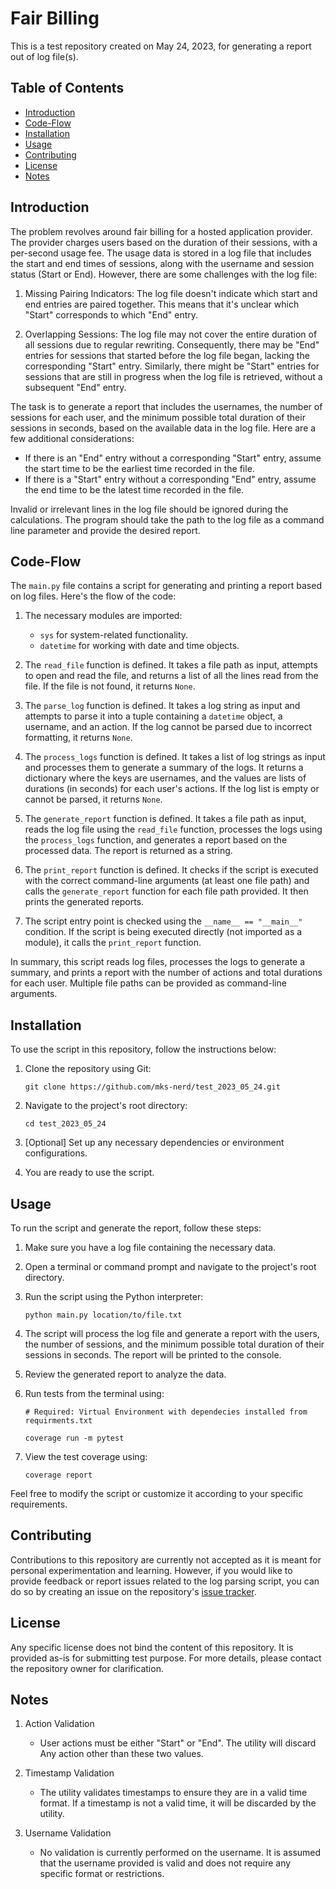# Fair Billing

This is a test repository created on May 24, 2023, for generating a report out of log file(s).

## Table of Contents
- [Introduction](#introduction)
- [Code-Flow](#Code-Flow)
- [Installation](#installation)
- [Usage](#usage)
- [Contributing](#contributing)
- [License](#license)
- [Notes](#Notes)

## Introduction

The problem revolves around fair billing for a hosted application provider. The provider charges users based on the duration of their sessions, with a per-second usage fee. The usage data is stored in a log file that includes the start and end times of sessions, along with the username and session status (Start or End). However, there are some challenges with the log file:

1. Missing Pairing Indicators: The log file doesn't indicate which start and end entries are paired together. This means that it's unclear which "Start" corresponds to which "End" entry.

2. Overlapping Sessions: The log file may not cover the entire duration of all sessions due to regular rewriting. Consequently, there may be "End" entries for sessions that started before the log file began, lacking the corresponding "Start" entry. Similarly, there might be "Start" entries for sessions that are still in progress when the log file is retrieved, without a subsequent "End" entry.

The task is to generate a report that includes the usernames, the number of sessions for each user, and the minimum possible total duration of their sessions in seconds, based on the available data in the log file. Here are a few additional considerations:

- If there is an "End" entry without a corresponding "Start" entry, assume the start time to be the earliest time recorded in the file.
- If there is a "Start" entry without a corresponding "End" entry, assume the end time to be the latest time recorded in the file.

Invalid or irrelevant lines in the log file should be ignored during the calculations. The program should take the path to the log file as a command line parameter and provide the desired report.

## Code-Flow
The `main.py` file contains a script for generating and printing a report based on log files. Here's the flow of the code:

1. The necessary modules are imported:
   - `sys` for system-related functionality.
   - `datetime` for working with date and time objects.

2. The `read_file` function is defined. It takes a file path as input, attempts to open and read the file, and returns a list of all the lines read from the file. If the file is not found, it returns `None`.

3. The `parse_log` function is defined. It takes a log string as input and attempts to parse it into a tuple containing a `datetime` object, a username, and an action. If the log cannot be parsed due to incorrect formatting, it returns `None`.

4. The `process_logs` function is defined. It takes a list of log strings as input and processes them to generate a summary of the logs. It returns a dictionary where the keys are usernames, and the values are lists of durations (in seconds) for each user's actions. If the log list is empty or cannot be parsed, it returns `None`.

5. The `generate_report` function is defined. It takes a file path as input, reads the log file using the `read_file` function, processes the logs using the `process_logs` function, and generates a report based on the processed data. The report is returned as a string.

6. The `print_report` function is defined. It checks if the script is executed with the correct command-line arguments (at least one file path) and calls the `generate_report` function for each file path provided. It then prints the generated reports.

7. The script entry point is checked using the `__name__ == "__main__"` condition. If the script is being executed directly (not imported as a module), it calls the `print_report` function.

In summary, this script reads log files, processes the logs to generate a summary, and prints a report with the number of actions and total durations for each user. Multiple file paths can be provided as command-line arguments.

## Installation

To use the script in this repository, follow the instructions below:

1. Clone the repository using Git:
   ```
   git clone https://github.com/mks-nerd/test_2023_05_24.git
   ```

2. Navigate to the project's root directory:
   ```
   cd test_2023_05_24
   ```

3. [Optional] Set up any necessary dependencies or environment configurations.

4. You are ready to use the script.

## Usage

To run the script and generate the report, follow these steps:

1. Make sure you have a log file containing the necessary data.

2. Open a terminal or command prompt and navigate to the project's root directory.

3. Run the script using the Python interpreter:
   ```
   python main.py location/to/file.txt
   ```

4. The script will process the log file and generate a report with the users, the number of sessions, and the minimum possible total duration of their sessions in seconds. The report will be printed to the console.

5. Review the generated report to analyze the data.
6. Run tests from the terminal using:
   ```
   # Required: Virtual Environment with dependecies installed from requirments.txt
   
   coverage run -m pytest
   ```
7. View the test coverage using:
   ```
   coverage report
   ```

Feel free to modify the script or customize it according to your specific requirements.

## Contributing

Contributions to this repository are currently not accepted as it is meant for personal experimentation and learning. However, if you would like to provide feedback or report issues related to the log parsing script, you can do so by creating an issue on the repository's [issue tracker](https://github.com/mks-nerd/test_2023_05_24/issues).

## License

Any specific license does not bind the content of this repository.
It is provided as-is for submitting test purpose.
For more details, please contact the repository owner for clarification.

## Notes

1. Action Validation
   - User actions must be either "Start" or "End". The utility will discard Any action other than these two values.

2. Timestamp Validation
   - The utility validates timestamps to ensure they are in a valid time format. If a timestamp is not a valid time, it will be discarded by the utility. 

3. Username Validation
   - No validation is currently performed on the username. It is assumed that the username provided is valid and does not require any specific format or restrictions.